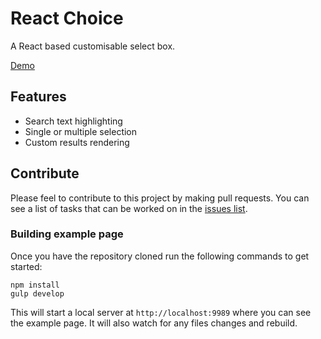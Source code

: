 React Choice
======================

A React based customisable select box.

[Demo](http://onefinestay.github.io/react-choice/)

## Features

* Search text highlighting
* Single or multiple selection
* Custom results rendering

## Contribute

Please feel to contribute to this project by making pull requests. You can see a
list of tasks that can be worked on in the [issues list](https://github.com/onefinestay/react-choice/issues).

### Building example page

Once you have the repository cloned run the following commands to get started:

```shell
npm install
gulp develop
```

This will start a local server at `http://localhost:9989` where you can see the
example page. It will also watch for any files changes and rebuild.
